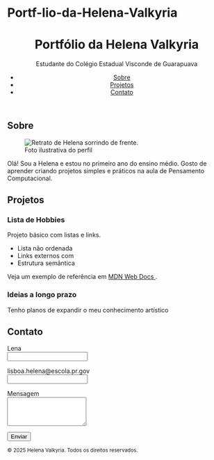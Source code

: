 # Portf-lio-da-Helena-Valkyria
<!doctype html>
<html lang="pt-BR">
<head>
<meta charset="utf-8">
<meta name="viewport" content="width=device-width, initial-scale=1">
<meta name="description" content="Portfólio simples feito em HTML puro.">
</head>
<body>
<header>

<h1>Portfólio da Helena Valkyria</h1>
<p>Estudante do Colégio Estadual Visconde de Guarapuava</p>
<nav aria-label="Navegação principal">
<ul>
<li><a href="#sobre">Sobre</a></li>
<li><a href="#projetos">Projetos</a></li>
<li><a href="#contato">Contato</a></li>
</ul>
</nav>
</header>
<main>
<section id="sobre">
<h2>Sobre</h2>
<figure>
<img src="https://via.placeholder.com/240" alt="Retrato de Helena sorrindo
de frente.">
<figcaption>Foto ilustrativa do perfil</figcaption>
</figure>
<p>
Olá! Sou a Helena e estou no primeiro ano do ensino médio.
Gosto de aprender criando projetos simples e práticos na aula de Pensamento Computacional.
</p>
</section>
  <section id="projetos">
<h2>Projetos</h2>
<article>
<h3>Lista de Hobbies </h3>
<p>Projeto básico com listas e links.</p>

<ul>
<li>Lista não ordenada</li>
<li>Links externos com </li>
<li>Estrutura semântica</li>
</ul>
<p>
Veja um exemplo de referência em
<a href="https://developer.mozilla.org/pt-BR/docs/Web/HTML"
target="_blank" rel="noopener">
MDN Web Docs
</a>.
</p>
</article>
<article>
<h3>Ideias a longo prazo</h3>
<p>Tenho planos de expandir o meu conhecimento artístico </p>
</article>
</section>
<section id="contato">
<h2>Contato</h2>
<form action="#" method="post">
<p>
<label for="nome">Lena</label><br>
<input id="nome" name="nome" type="text" required>
</p>
<p>
<label for="email">lisboa.helena@escola.pr.gov</label><br>
<input id="email" name="email" type="email" required>
</p>
<p>
<label for="mensagem">Mensagem</label><br>
<textarea id="mensagem" name="mensagem" rows="4"
required></textarea>
</p>
<p>
<button type="submit">Enviar</button>
</p>
</form>
</section>
</main>
<footer>
<small>&copy; 2025 Helena Valkyria. Todos os direitos reservados.</small>
</footer>
</body>
</html>
